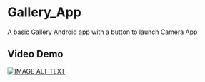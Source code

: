 # Gallery_App
A basic Gallery Android app with a button to launch Camera App
## Video Demo
[![IMAGE ALT TEXT](http://img.youtube.com/vi/Rr6nSgJPkAE/0.jpg)](http://www.youtube.com/watch?v=Rr6nSgJPkAE "Gallery App")
